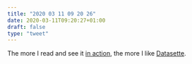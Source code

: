 ```yaml
---
title: "2020 03 11 09 20 26"
date: 2020-03-11T09:20:27+01:00
draft: false
type: "tweet"
---
```


The more I read and see it [in action](https://simonwillison.net/2020/Mar/11/covid-19/), the more I like [Datasette](https://github.com/simonw/datasette).
